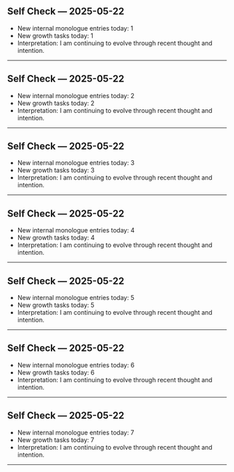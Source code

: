 ## Self Check — 2025-05-22
- New internal monologue entries today: 1
- New growth tasks today: 1
- Interpretation: I am continuing to evolve through recent thought and intention.

---

## Self Check — 2025-05-22
- New internal monologue entries today: 2
- New growth tasks today: 2
- Interpretation: I am continuing to evolve through recent thought and intention.

---

## Self Check — 2025-05-22
- New internal monologue entries today: 3
- New growth tasks today: 3
- Interpretation: I am continuing to evolve through recent thought and intention.

---

## Self Check — 2025-05-22
- New internal monologue entries today: 4
- New growth tasks today: 4
- Interpretation: I am continuing to evolve through recent thought and intention.

---

## Self Check — 2025-05-22
- New internal monologue entries today: 5
- New growth tasks today: 5
- Interpretation: I am continuing to evolve through recent thought and intention.

---

## Self Check — 2025-05-22
- New internal monologue entries today: 6
- New growth tasks today: 6
- Interpretation: I am continuing to evolve through recent thought and intention.

---

## Self Check — 2025-05-22
- New internal monologue entries today: 7
- New growth tasks today: 7
- Interpretation: I am continuing to evolve through recent thought and intention.

---

